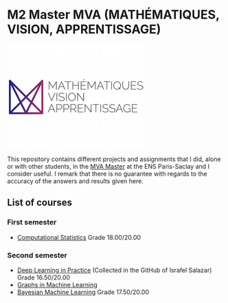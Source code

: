 # M2 Master MVA (MATHÉMATIQUES, VISION, APPRENTISSAGE)
![header](logo_mva_935x701.jpg)

This repository contains different projects and assignments that I did, alone or with other students, in the [MVA Master](https://www.master-mva.com) at the ENS Paris-Saclay and I consider useful. I remark that there is no guarantee with regards to the accuracy of the answers and results given here. 

## List of courses
### First semester

* [Computational Statistics](Computational) Grade 18.00/20.00

### Second semester
* [Deep Learning in Practice](https://github.com/israfelsr/assignments-mva/tree/main/dl-in-practice) (Collected in the GitHub of Israfel Salazar) Grade 16.50/20.00
* [Graphs in Machine Learning](graphs-ML)
* [Bayesian Machine Learning](Bayesian_ML) Grade 17.50/20.00

